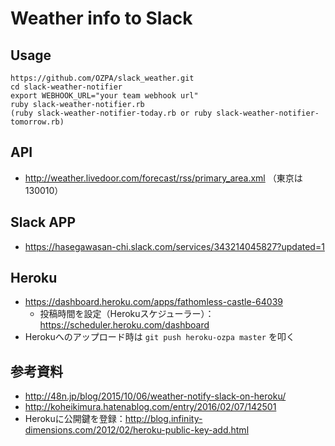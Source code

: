 # Weather info to Slack

## Usage
```
https://github.com/OZPA/slack_weather.git
cd slack-weather-notifier
export WEBHOOK_URL="your team webhook url"
ruby slack-weather-notifier.rb
(ruby slack-weather-notifier-today.rb or ruby slack-weather-notifier-tomorrow.rb)
```

## API
* http://weather.livedoor.com/forecast/rss/primary_area.xml （東京は 130010）

## Slack APP
* https://hasegawasan-chi.slack.com/services/343214045827?updated=1

## Heroku
* https://dashboard.heroku.com/apps/fathomless-castle-64039
  * 投稿時間を設定（Herokuスケジューラー）：https://scheduler.heroku.com/dashboard
* Herokuへのアップロード時は `git push heroku-ozpa master` を叩く

## 参考資料
* http://48n.jp/blog/2015/10/06/weather-notify-slack-on-heroku/
* http://koheikimura.hatenablog.com/entry/2016/02/07/142501
* Herokuに公開鍵を登録：http://blog.infinity-dimensions.com/2012/02/heroku-public-key-add.html
